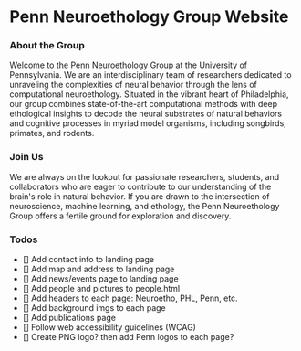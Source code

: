 # Penn Neuroethology Group Website

### About the Group
Welcome to the Penn Neuroethology Group at the University of Pennsylvania. We are an interdisciplinary team of researchers dedicated to unraveling the complexities of neural behavior through the lens of computational neuroethology. Situated in the vibrant heart of Philadelphia, our group combines state-of-the-art computational methods with deep ethological insights to decode the neural substrates of natural behaviors and cognitive processes in myriad model organisms, including songbirds, primates, and rodents.

### Join Us
We are always on the lookout for passionate researchers, students, and collaborators who are eager to contribute to our understanding of the brain's role in natural behavior. If you are drawn to the intersection of neuroscience, machine learning, and ethology, the Penn Neuroethology Group offers a fertile ground for exploration and discovery.

### Todos
- [] Add contact info to landing page
- [] Add map and address to landing page
- [] Add news/events page to landing page
- [] Add people and pictures to people.html
- [] Add headers to each page: Neuroetho, PHL, Penn, etc.
- [] Add background imgs to each page
- [] Add publications page
- [] Follow web accessibility guidelines (WCAG)
- [] Create PNG logo? then add Penn logos to each page?
